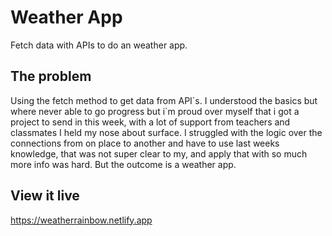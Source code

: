 # Weather App
Fetch data with APIs to do an weather app.

## The problem

Using the fetch method to get data from API´s. I understood the basics but where never able to go progress but i´m proud over myself that i got a project to send in this week, with a lot of support from teachers and classmates I held my nose about surface. I struggled with the logic over the connections from on place to another and have to use last weeks knowledge, that was not super clear to my, and apply that with so much more info was hard. But the outcome is a weather app. 

## View it live

https://weatherrainbow.netlify.app
